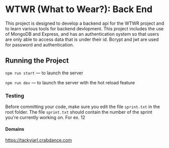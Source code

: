 # WTWR (What to Wear?): Back End

This project is designed to develop a backend api for the WTWR project and to learn various tools for backend devlopment. This project includes the use of MongoDB and Express, and has an authentication system so that users are only able to access data that is under their id. Bcrypt and jwt are used for password and authentication.

## Running the Project

`npm run start` — to launch the server

`npm run dev` — to launch the server with the hot reload feature

### Testing

Before committing your code, make sure you edit the file `sprint.txt` in the root folder. The file `sprint.txt` should contain the number of the sprint you're currently working on. For ex. 12

#### Domains

https://tackyjarl.crabdance.com
